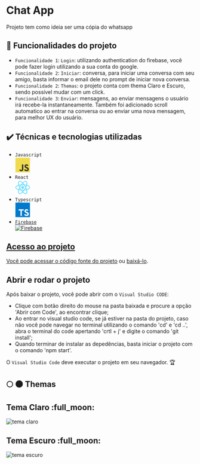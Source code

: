 <h1>Chat App</h1>
<p>Projeto tem como ideia ser uma cópia do whatsapp</p>

## :hammer: Funcionalidades do projeto

- `Funcionalidade 1`: `Login`: utilizando authentication do firebase, você pode fazer login utilizando a sua conta do google.
- `Funcionalidade 2`: `Iniciar`: conversa, para iniciar uma conversa com seu amigo, basta informar o email dele no prompt de iniciar nova conversa.
- `Funcionalidade 2`: `Themas`: o projeto conta com thema Claro e Escuro, sendo possível mudar com um click.
- `Funcionalidade 3`: `Enviar`: mensagens, ao enviar mensagens o usuário irá recebe-la instantaneamente. Também foi adicionado scroll automatico ao entrar na conversa ou ao enviar uma nova mensagem, para melhor UX do usuário.

## ✔️ Técnicas e tecnologias utilizadas

- ``Javascript`` <br>
<a href="https://developer.mozilla.org/pt-BR/docs/Web/JavaScript" target="_blank"> <img src="https://raw.githubusercontent.com/devicons/devicon/master/icons/javascript/javascript-original.svg" alt="javascript" width="40" height="40"/> </a>
- ``React`` <br>
<a href="https://pt-br.reactjs.org/" target="_blank"> <img src="https://raw.githubusercontent.com/devicons/devicon/master/icons/react/react-original.svg" alt="react" width="40" height="40"/> </a>
- ``Typescript``<br>
<a href="https://www.typescriptlang.org/" target="_blank"> <img src="https://raw.githubusercontent.com/devicons/devicon/master/icons/typescript/typescript-original.svg" alt="Typescript" width="40" height="40"/> 
- ``Firebase``<br>
</a><a href="https://firebase.google.com/?gclid=Cj0KCQjwxIOXBhCrARIsAL1QFCbnm84Qcmm3XDEp2anwuJGO12pplq7QGkP9DkQh3eDZvDJDxsG4c3IaArJEEALw_wcB&gclsrc=aw.ds" target="_blank"> <img src="https://camo.githubusercontent.com/b60dbebe62aa667888aeb73e44c20f828aa5681cfdb0824730e147564fd7f92c/68747470733a2f2f6d706e672e706e67666c792e636f6d2f32303138303431372f7073652f6b697373706e672d66697265626173652d636c6f75642d6d6573736167696e672d636f6d70757465722d69636f6e732d676f6f676c652d636c6f2d6769746875622d35616435643363653233396362362e383532353233313631353233393632383330313435392e6a7067" alt="Firebase" width="40" height="40"/> 

## Acesso ao projeto

Você pode [acessar o código fonte do projeto](https://github.com/riamxpp/chat-app) ou [baixá-lo](https://github.com/riamxpp/chat-app/archive/refs/heads/master.zip).

## Abrir e rodar o projeto

Após baixar o projeto, você pode abrir com o `Visual Studio CODE`:

- Clique com botão direito do mouse na pasta baixada e procure a opção 'Abrir com Code', ao encontrar clique;
- Ao entrar no visual studio code, se já estiver na pasta do projeto, caso não você pode navegar no terminal utilizando o comando 'cd' e 'cd ..', abra o terminal do code apertando 'crtl + j' e digite o comando 'git install';
- Quando terminar de instalar as depedências, basta iniciar o projeto com o comando 'npm start'.

O `Visual Studio Code` deve executar o projeto em seu navegador. 🏆 

## :full_moon: :new_moon: Themas

<h2>Tema Claro :full_moon: </h2>
<div>
  <img src="https://user-images.githubusercontent.com/83230961/181300312-0e4c9b5c-aef9-4f07-9bd3-50408a94849d.png" alt="tema claro" width="200" height="200"/>
</div>

<h2>Tema Escuro :full_moon: </h2>
<div>
  <img src="https://user-images.githubusercontent.com/83230961/181300793-f238e297-af08-440b-a3ed-911b870bc875.png" alt="tema escuro" width="200" height="200"/>
</div>

